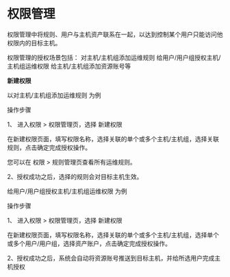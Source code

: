 # 权限管理

权限管理中将规则、用户与主机资产联系在一起，以达到控制某个用户只能访问他权限内的目标主机。

权限管理的授权场景包括：
对主机/主机组添加运维规则
给用户/用户组授权主机/主机组运维权限
给主机/主机组添加资源账号等


**新建权限**

以对主机/主机组添加运维规则 为例

操作步骤

1、 进入权限 > 权限管理页，选择 新建权限

  在新建权限页面，填写权限名称，选择关联的单个或多个主机/主机组，选择关联规则，点击确定完成授权操作。
  
  您可以在 权限 > 规则管理页查看所有运维规则。
  
2、授权成功之后，选择的规则会对目标主机生效。


给用户/用户组授权主机/主机组运维权限 为例 
  
操作步骤

1、 进入权限 > 权限管理页，选择 新建权限

  在新建权限页面，填写权限名称，选择关联的单个或多个主机/主机组，选择单个或多个用户/用户组，选择资产账户，点击确定完成授权操作。

2、授权成功之后，系统会自动将资源账号推送到目标主机，并给所选用户完成主机授权
